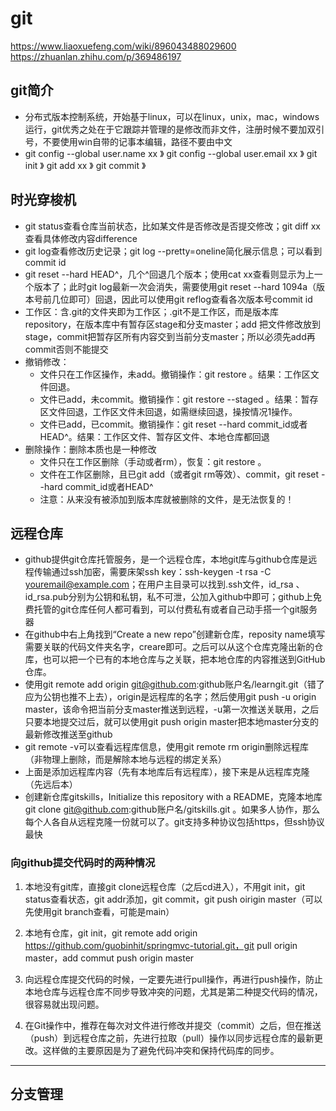 # git
https://www.liaoxuefeng.com/wiki/896043488029600
https://zhuanlan.zhihu.com/p/369486197
## git简介
* 分布式版本控制系统，开始基于linux，可以在linux，unix，mac，windows运行，git优秀之处在于它跟踪并管理的是修改而非文件，注册时候不要加双引号，不要使用win自带的记事本编辑，路径不要由中文
* git config --global user.name xx 》 git config --global user.email xx 》 git init 》 git add xx 》 git commit 》 

## 时光穿梭机
* git status查看仓库当前状态，比如某文件是否修改是否提交修改；git diff xx查看具体修改内容difference
* git log查看修改历史记录；git log --pretty=oneline简化展示信息；可以看到commit id
* git reset --hard HEAD^，几个^回退几个版本；使用cat xx查看则显示为上一个版本了；此时git log最新一次会消失，需要使用git reset --hard 1094a（版本号前几位即可）回退，因此可以使用git reflog查看各次版本号commit id
* 工作区：含.git的文件夹即为工作区；.git不是工作区，而是版本库repository，在版本库中有暂存区stage和分支master；add 把文件修改放到stage，commit把暂存区所有内容交到当前分支master；所以必须先add再commit否则不能提交
* 撤销修改：
    * 文件只在工作区操作，未add。撤销操作：git restore <file>。结果：工作区文件回退。
    * 文件已add，未commit。撤销操作：git restore --staged <file>。结果：暂存区文件回退，工作区文件未回退，如需继续回退，操按情况1操作。
    * 文件已add，已commit。撤销操作：git reset --hard commit_id或者HEAD^。结果：工作区文件、暂存区文件、本地仓库都回退
* 删除操作：删除本质也是一种修改
    * 文件只在工作区删除（手动或者rm），恢复：git restore <file>。
    * 文件在工作区删除，且已git add（或者git rm等效）、commit，git reset --hard commit_id或者HEAD^
    * 注意：从来没有被添加到版本库就被删除的文件，是无法恢复的！

## 远程仓库
* github提供git仓库托管服务，是一个远程仓库，本地git库与github仓库是远程传输通过ssh加密，需要床架ssh key：ssh-keygen -t rsa -C youremail@example.com；在用户主目录可以找到.ssh文件，id_rsa 、id_rsa.pub分别为公钥和私钥，私不可泄，公加入github中即可；github上免费托管的git仓库任何人都可看到，可以付费私有或者自己动手搭一个git服务器
* 在github中右上角找到“Create a new repo”创建新仓库，reposity name填写需要关联的代码文件夹名字，creare即可。之后可以从这个仓库克隆出新的仓库，也可以把一个已有的本地仓库与之关联，把本地仓库的内容推送到GitHub仓库。
* 使用git remote add origin git@github.com:github账户名/learngit.git（错了应为公钥也推不上去），origin是远程库的名字；然后使用git push -u origin master，该命令把当前分支master推送到远程，-u第一次推送关联用，之后只要本地提交过后，就可以使用git push origin master把本地master分支的最新修改推送至github
* git remote -v可以查看远程库信息，使用git remote rm origin删除远程库（非物理上删除，而是解除本地与远程的绑定关系）
* 上面是添加远程库内容（先有本地库后有远程库），接下来是从远程库克隆（先远后本）
* 创建新仓库gitskills，Initialize this repository with a README，克隆本地库git clone git@github.com:github账户名/gitskills.git 。如果多人协作，那么每个人各自从远程克隆一份就可以了。git支持多种协议包括https，但ssh协议最快

### 向github提交代码时的两种情况
1. 本地没有git库，直接git clone远程仓库（之后cd进入），不用git init，git status查看状态，git addr添加，git commit，git push oirigin master（可以先使用git branch查看，可能是main）
2. 本地有仓库，git init，git remote add origin https://github.com/guobinhit/springmvc-tutorial.git，git pull origin master，add commut push origin master

3. 向远程仓库提交代码的时候，一定要先进行pull操作，再进行push操作，防止本地仓库与远程仓库不同步导致冲突的问题，尤其是第二种提交代码的情况，很容易就出现问题。
4. 在Git操作中，推荐在每次对文件进行修改并提交（commit）之后，但在推送（push）到远程仓库之前，先进行拉取（pull）操作以同步远程仓库的最新更改。这样做的主要原因是为了避免代码冲突和保持代码库的同步。

---

## 分支管理